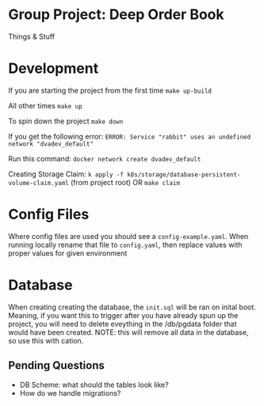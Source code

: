 # Group Project: Deep Order Book

Things & Stuff

# Development
If you are starting the project from the first time
`make up-build`

All other times
`make up`

To spin down the project
`make down`

If you get the following error:
`ERROR: Service "rabbit" uses an undefined network "dvadev_default"`

Run this command:
`docker network create dvadev_default`

Creating Storage Claim:
`k apply -f k8s/storage/database-persistent-volume-claim.yaml` (from project root)
OR
`make claim`

# Config Files
Where config files are used you should see a `config-example.yaml`. When running locally
rename that file to `config.yaml`, then replace values with proper values for given environment

# Database
When creating creating the database, the `init.sql` will be ran on inital boot.
Meaning, if you want this to trigger after you have already spun up the project,
you will need to delete eveything in the /db/pgdata folder that would have been created.
NOTE: this will remove all data in the database, so use this with cation.

## Pending Questions
- DB Scheme: what should the tables look like?
- How do we handle migrations?
